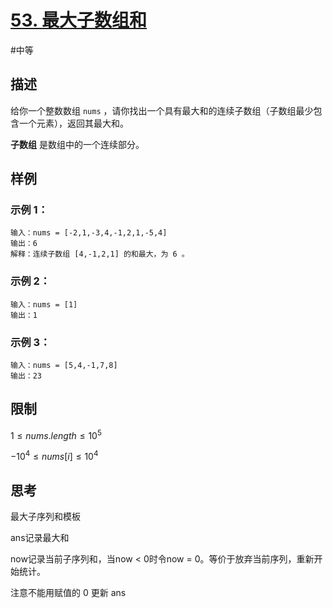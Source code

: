 # [53. 最大子数组和](https://leetcode.cn/problems/maximum-subarray/)
#中等

## 描述
给你一个整数数组 `nums` ，请你找出一个具有最大和的连续子数组（子数组最少包含一个元素），返回其最大和。

**子数组** 是数组中的一个连续部分。

## 样例
### 示例 1：
```
输入：nums = [-2,1,-3,4,-1,2,1,-5,4]
输出：6
解释：连续子数组 [4,-1,2,1] 的和最大，为 6 。
```
### 示例 2：
```
输入：nums = [1]
输出：1
```
### 示例 3：
```
输入：nums = [5,4,-1,7,8]
输出：23
```

## 限制
$1 \le nums.length \le 10^5$

$-10^4 \le nums[i] \le 10^4$

## 思考
最大子序列和模板

ans记录最大和

now记录当前子序列和，当now < 0时令now = 0。等价于放弃当前序列，重新开始统计。

注意不能用赋值的 0 更新 ans